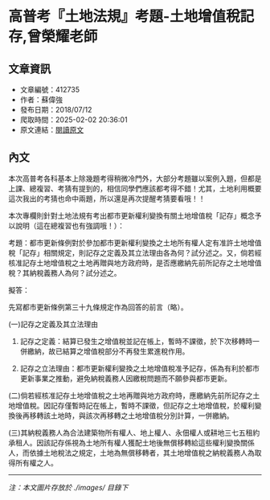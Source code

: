# 高普考『土地法規』考題-土地增值稅記存,曾榮耀老師

## 文章資訊
- 文章編號：412735
- 作者：蘇偉強
- 發布日期：2018/07/12
- 爬取時間：2025-02-02 20:36:01
- 原文連結：[閱讀原文](https://real-estate.get.com.tw/Columns/detail.aspx?no=412735)

## 內文
本次高普考各科基本上除幾題考得稍微冷門外，大部分考題雖以案例入題，但都是上課、總複習、考猜有提到的，相信同學們應該都考得不錯！尤其，土地利用概要這次我出的考猜也命中兩題，所以還是再次提醒考猜要看哦！！

本次專欄則針對土地法規有考出都市更新權利變換有關土地增值稅「記存」概念予以說明（這在總複習也有強調哦！）：

考題：都市更新條例對於參加都市更新權利變換之土地所有權人定有准許土地增值稅「記存」相關規定，則記存之定義及其立法理由各為何？試分述之。又，倘若經核准記存土地增值稅之土地再贈與地方政府時，是否應繳納先前所記存之土地增值稅？其納稅義務人為何？試分述之。

擬答：

先寫都市更新條例第三十九條規定作為回答的前言（略）。

(一)記存之定義及其立法理由

1. 記存之定義：結算已發生之增值稅並記在帳上，暫時不課徵，於下次移轉時一併繳納，故已結算之增值稅部分不再發生累進稅作用。

2. 記存之立法理由：都市更新權利變換之土地增值稅准予記存，係為有利於都市更新事業之推動，避免納稅義務人因繳稅問題而不願參與都市更新。

(二)倘若經核准記存土地增值稅之土地再贈與地方政府時，應繳納先前所記存之土地增值稅。因記存僅暫時記在帳上，暫時不課徵，但記存之土地增值稅，於權利變換後再移轉該土地時，與該次再移轉之土地增值稅分別計算，一併繳納。

(三)其納稅義務人為合法建築物所有權人、地上權人、永佃權人或耕地三七五租約承租人。因該記存係視為土地所有權人獲配土地後無償移轉給這些權利變換關係人，而依據土地稅法之規定，土地為無償移轉者，其土地增值稅之納稅義務人為取得所有權之人。

---
*注：本文圖片存放於 ./images/ 目錄下*
